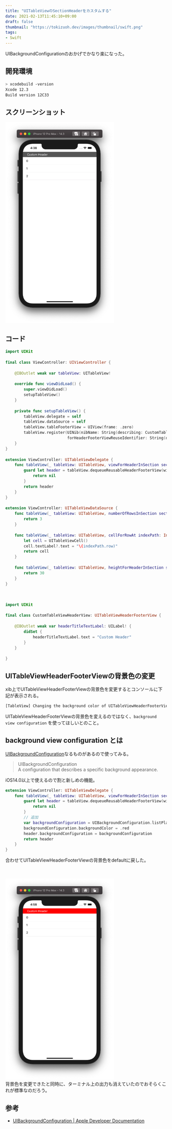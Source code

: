 ```yaml
---
title: "UITableViewのSectionHeaderをカスタムする"
date: 2021-02-13T11:45:10+09:00
draft: false
thumbnail: "https://tokizuoh.dev/images/thumbnail/swift.png"
tags:
- Swift
---
```

  
UIBackgroundConfigurationのおかげでかなり楽になった。  
  
<!--more-->  
  
## 開発環境  
  
```bash
> xcodebuild -version
Xcode 12.3
Build version 12C33
```
  
## スクリーンショット  
  
![](./1.png)  
  
## コード  
  
```swift
import UIKit

final class ViewController: UIViewController {

    @IBOutlet weak var tableView: UITableView!
    
    override func viewDidLoad() {
        super.viewDidLoad()
        setupTableView()
    }
    
    private func setupTableView() {
        tableView.delegate = self
        tableView.dataSource = self
        tableView.tableFooterView = UIView(frame: .zero)
        tableView.register(UINib(nibName: String(describing: CustomTableViewHeaderView.self), bundle: nil),
                           forHeaderFooterViewReuseIdentifier: String(describing: CustomTableViewHeaderView.self))
    }
}

extension ViewController: UITableViewDelegate {
    func tableView(_ tableView: UITableView, viewForHeaderInSection section: Int) -> UIView? {
        guard let header = tableView.dequeueReusableHeaderFooterView(withIdentifier: String(describing: CustomTableViewHeaderView.self)) as? CustomTableViewHeaderView else {
            return nil
        }
        return header
    }
}

extension ViewController: UITableViewDataSource {
    func tableView(_ tableView: UITableView, numberOfRowsInSection section: Int) -> Int {
        return 3
    }
    
    func tableView(_ tableView: UITableView, cellForRowAt indexPath: IndexPath) -> UITableViewCell {
        let cell = UITableViewCell()
        cell.textLabel?.text = "\(indexPath.row)"
        return cell
    }
    
    func tableView(_ tableView: UITableView, heightForHeaderInSection section: Int) -> CGFloat {
        return 30
    }
}
```
  
　
  
```swift
import UIKit

final class CustomTableViewHeaderView: UITableViewHeaderFooterView {

    @IBOutlet weak var headerTitleTextLabel: UILabel! {
        didSet {
            headerTitleTextLabel.text = "Custom Header"
        }
    }

}
```
  
## UITableViewHeaderFooterViewの背景色の変更
xib上でUITableViewHeaderFooterViewの背景色を変更するとコンソールに下記が表示される。  
  
```bash
[TableView] Changing the background color of UITableViewHeaderFooterView is not supported. Use the background view configuration instead.
```
  
UITableViewHeaderFooterViewの背景色を変えるのではなく、`background view configuration` を使ってほしいとのこと。  
  
## background view configuration とは  
  
[UIBackgroundConfiguration](https://developer.apple.com/documentation/uikit/uibackgroundconfiguration)なるものがあるので使ってみる。  
  
> UIBackgroundConfiguration  
> A configuration that describes a specific background appearance.  
  
iOS14.0以上で使えるので割と新しめの機能。  
  
```swift
extension ViewController: UITableViewDelegate {
    func tableView(_ tableView: UITableView, viewForHeaderInSection section: Int) -> UIView? {
        guard let header = tableView.dequeueReusableHeaderFooterView(withIdentifier: String(describing: CustomTableViewHeaderView.self)) as? CustomTableViewHeaderView else {
            return nil
        }
        // 追加
        var backgroundConfiguration = UIBackgroundConfiguration.listPlainHeaderFooter()
        backgroundConfiguration.backgroundColor = .red
        header.backgroundConfiguration = backgroundConfiguration
        return header
    }
}
```
合わせてUITableViewHeaderFooterViewの背景色をdefaultに戻した。  
  
　
  
![](./2.png)  
背景色を変更できたと同時に、ターミナル上の出力も消えていたのでおそらくこれが標準なのだろう。  
  
## 参考  
  
- [UIBackgroundConfiguration | Apple Developer Documentation](https://developer.apple.com/documentation/uikit/uibackgroundconfiguration)  
  